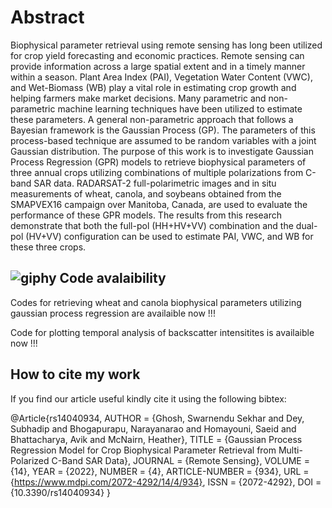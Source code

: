 # Abstract 

Biophysical parameter retrieval using remote sensing has long been utilized for crop yield forecasting and economic practices. Remote sensing can provide information across a large spatial extent and in a timely manner within a season. Plant Area Index (PAI), Vegetation Water Content (VWC), and Wet-Biomass (WB) play a vital role in estimating crop growth and helping farmers make market decisions. Many parametric and non-parametric machine learning techniques have been utilized to estimate these parameters. A general non-parametric approach that follows a Bayesian framework is the Gaussian Process (GP). The parameters of this process-based technique are assumed to be random variables with a joint Gaussian distribution. The purpose of this work is to investigate Gaussian Process Regression (GPR) models to retrieve biophysical parameters of three annual crops utilizing combinations of multiple polarizations from C-band SAR data. RADARSAT-2 full-polarimetric images and in situ measurements of wheat, canola, and soybeans obtained from the SMAPVEX16 campaign over Manitoba, Canada, are used to evaluate the performance of these GPR models. The results from this research demonstrate that both the full-pol (HH+HV+VV) combination and the dual-pol (HV+VV) configuration can be used to estimate PAI, VWC, and WB for these three crops.

## ![giphy](https://user-images.githubusercontent.com/42670579/154797578-5d2dbe7c-8df8-47ec-b30b-c4bb9d47a519.gif) Code avalaibility 

Codes for retrieving wheat and canola biophysical parameters utilizing gaussian process regression are availaible now !!!

Code for plotting temporal analysis of backscatter intensitites is availaible now !!!



## How to cite my work 

If you find our article useful kindly cite it using the following bibtex: 

@Article{rs14040934,
AUTHOR = {Ghosh, Swarnendu Sekhar and Dey, Subhadip and Bhogapurapu, Narayanarao and Homayouni, Saeid and Bhattacharya, Avik and McNairn, Heather},
TITLE = {Gaussian Process Regression Model for Crop Biophysical Parameter Retrieval from Multi-Polarized C-Band SAR Data},
JOURNAL = {Remote Sensing},
VOLUME = {14},
YEAR = {2022},
NUMBER = {4},
ARTICLE-NUMBER = {934},
URL = {https://www.mdpi.com/2072-4292/14/4/934},
ISSN = {2072-4292},
DOI = {10.3390/rs14040934}
}
